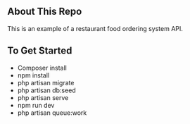 ## About This Repo

This is an example of a restaurant food ordering system API. 

## To Get Started

<ul>
    <li> Composer install </li>
    <li> npm install </li>
    <li> php artisan migrate </li>
    <li> php artisan db:seed </li>
    <li> php artisan serve </li>
    <li> npm run dev </li>
    <li> php artisan queue:work </li>

</ul>

